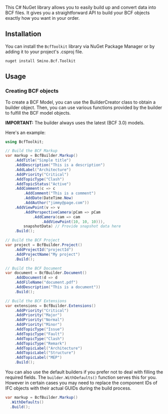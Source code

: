 This C# NuGet library allows you to easily build up and convert data into BCF files.
It gives you a straightforward API to build your BCF objects exactly how you want
in your order.

## Installation
You can install the `BcfToolkit` library via NuGet Package Manager or by adding
it to your project's .csproj file.
```
nuget install Smino.Bcf.Toolkit
```

## Usage
### Creating BCF objects
To create a BCF Model, you can use the BuilderCreator class to obtain a builder object.
Then, you can use various functions provided by the builder to fulfill the BCF model
objects.

**IMPORTANT:** The builder always uses the latest (BCF 3.0) models.

Here's an example:

```csharp
using BcfToolkit;

// Build the BCF Markup
var markup = BcfBuilder.Markup()
    .AddTitle("Simple title")
    .AddDescription("This is a description")
    .AddLabel("Architecture")
    .AddPriority("Critical")
    .AddTopicType("Clash")
    .AddTopicStatus("Active")
    .AddComment(c => c
        .AddComment("This is a comment")
        .AddDate(DateTime.Now)
        .AddAuthor("jimmy@page.com"))
    .AddViewPoint(v => v
        .AddPerspectiveCamera(pCam => pCam
            .AddCamera(cam => cam
                .AddViewPoint(10, 10, 10))),
        snapshotData) // Provide snapshot data here
    .Build();

// Build the BCF Project
var project = BcfBuilder.Project()
    .AddProjectId("projectId")
    .AddProjectName("My project")
    .Build();

// Build the BCF Document
var document = BcfBuilder.Document()
    .AddDocument(d => d
    .AddFileName("document.pdf")
    .AddDescription("This is a document"))
    .Build();

// Build the BCF Extensions
var extensions = BcfBuilder.Extensions()
    .AddPriority("Critical")
    .AddPriority("Major")
    .AddPriority("Normal")
    .AddPriority("Minor")
    .AddTopicType("Issue")
    .AddTopicType("Fault")
    .AddTopicType("Clash")
    .AddTopicType("Remark")
    .AddTopicLabel("Architecture")
    .AddTopicLabel("Structure")
    .AddTopicLabel("MEP")
    .Build();
```

You can also use the default builders if you prefer not to deal with filling the required fields.
The `builder.WithDefaults()` function serves this for you. However in certain cases you may need 
to replace the component IDs of IFC objects with their actual GUIDs during the build process.

```csharp
var markup = BcfBuilder.Markup()
  .WithDefaults()
  .Build();
```